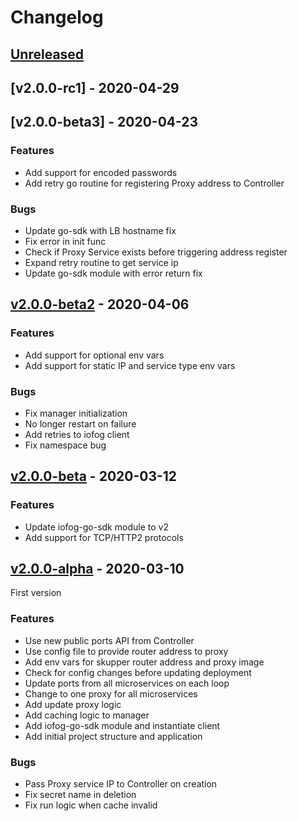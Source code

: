 # Changelog

## [Unreleased]

## [v2.0.0-rc1] - 2020-04-29

## [v2.0.0-beta3] - 2020-04-23

### Features

* Add support for encoded passwords
* Add retry go routine for registering Proxy address to Controller

### Bugs

* Update go-sdk with LB hostname fix
* Fix error in init func
* Check if Proxy Service exists before triggering address register
* Expand retry routine to get service ip 
* Update go-sdk module with error return fix

## [v2.0.0-beta2] - 2020-04-06

### Features

* Add support for optional env vars
* Add support for static IP and service type env vars

### Bugs

* Fix manager initialization
* No longer restart on failure
* Add retries to iofog client
* Fix namespace bug

## [v2.0.0-beta] - 2020-03-12

### Features

* Update iofog-go-sdk module to v2 
* Add support for TCP/HTTP2 protocols

## [v2.0.0-alpha] - 2020-03-10

First version

### Features

* Use new public ports API from Controller
* Use config file to provide router address to proxy
* Add env vars for skupper router address and proxy image
* Check for config changes before updating deployment
* Update ports from all microservices on each loop
* Change to one proxy for all microservices
* Add update proxy logic
* Add caching logic to manager
* Add iofog-go-sdk module and instantiate client
* Add initial project structure and application

### Bugs

* Pass Proxy service IP to Controller on creation
* Fix secret name in deletion
* Fix run logic when cache invalid
  
[Unreleased]: https://github.com/eclipse-iofog/port-manager/compare/v2.0.0-beta3..HEAD
[v2.0.0-beta2]: https://github.com/eclipse-iofog/port-manager/compare/v2.0.0-beta2..v2.0.0-beta3
[v2.0.0-beta2]: https://github.com/eclipse-iofog/port-manager/compare/v2.0.0-beta..v2.0.0-beta2
[v2.0.0-beta]: https://github.com/eclipse-iofog/port-manager/compare/v2.0.0-alpha..v2.0.0-beta
[v2.0.0-alpha]: https://github.com/eclipse-iofog/port-manager/tree/v2.0.0-alpha
